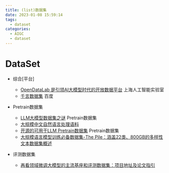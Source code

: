 ```yaml
---
title: (list)数据集
date: 2023-01-08 15:59:14
tags:
  - dataset
categories: 
  - AIGC
  - dataset  
---
```


<p></p>
<!-- more -->


# DataSet
+ 综合[平台] 
  - [OpenDataLab 是引领AI大模型时代的开放数据平台](http://opendatalab.com/) 
    上海人工智能实验室  
  - [千言数据集](https://www.luge.ai/#/) 
    百度 

+ Pretrain数据集
  - [LLM大模型数据集之谜](https://zhuanlan.zhihu.com/p/641187337) Pretrain数据集
  - [大规模中文自然语言处理语料](https://github.com/brightmart/nlp_chinese_corpus)
  - [开源的可用于LLM Pretrain数据集](https://github.com/Glanvery/LLM-Travel/blob/main/LLM_Pretrain_Datasets.md) Pretrain数据集
  - [大规模语言模型训练必备数据集-The Pile：涵盖22类、800GB的多样性文本数据集概述 ](https://mp.weixin.qq.com/s?__biz=MzAxMjc3MjkyMg==&mid=2648399359&idx=1&sn=502c65376e14b20a7dc1ceb35c62141d)

+ 评测数据集
  - [再看领域微调大模型的主流基座和评测数据集：项目地址及论文指引](https://mp.weixin.qq.com/s?__biz=MzAxMjc3MjkyMg==&mid=2648405040&idx=1&sn=ad45944e78b5742337158cff80dbd9b3) 

